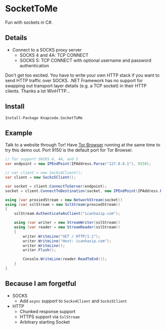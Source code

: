 # SocketToMe

Fun with sockets in C#.

## Details

- Connect to a SOCKS proxy server
  - SOCKS 4 and 4A: TCP CONNECT
  - SOCKS 5: TCP CONNECT with optional username and password authentication

Don't get too excited. You have to write your own HTTP stack if you want to send HTTP traffic over SOCKS. .NET Framework has no support for swapping out transport layer details (e.g. a TCP socket) in their HTTP clients. Thanks a lot WinHTTP...

## Install

```
Install-Package Knapcode.SocketToMe
```

## Example

Talk to a website through Tor! Have [Tor Browser](https://www.torproject.org/download/download-easy.html.en) running at the same time to try this demo out. Port 9150 is the default port for Tor Browser.

```csharp
// Tor support SOCKS 4, 4A, and 5
var endpoint = new IPEndPoint(IPAddress.Parse("127.0.0.1"), 9150);

// var client = new Socks4Client();
var client = new Socks5Client();

var socket = client.ConnectToServer(endpoint);
socket = client.ConnectToDestination(socket, new IPEndPoint(IPAddress.Parse("104.238.136.31"), 443));

using (var proxiedStream = new NetworkStream(socket))
using (var sslStream = new SslStream(proxiedStream))
{
    sslStream.AuthenticateAsClient("icanhazip.com");

    using (var writer = new StreamWriter(sslStream))
    using (var reader = new StreamReader(sslStream))
    {
        writer.WriteLine("GET / HTTP/1.1");
        writer.WriteLine("Host: icanhazip.com");
        writer.WriteLine();
        writer.Flush();

        Console.WriteLine(reader.ReadToEnd());
    }
}
```

## Because I am forgetful

- SOCKS
  - Add `async` support to `Socks4Client` and `Socks5Client`
- HTTP
  - Chunked response support
  - HTTPS support via `SslStream`
  - Arbitrary starting Socket
